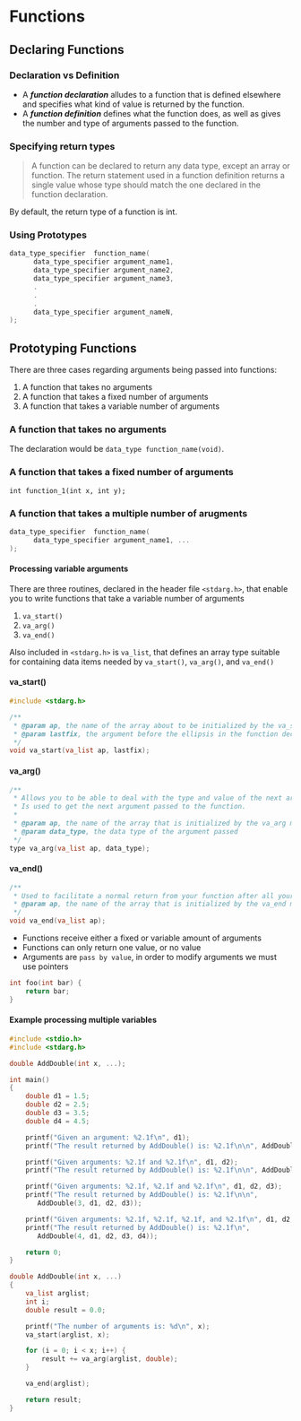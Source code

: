 # Functions

## Declaring Functions

### Declaration vs Definition

- A ***function declaration*** alludes to a function that is defined elsewhere and specifies what kind of value is returned by the function. 
- A ***function definition*** defines what the function does, as well as gives the number and type of arguments passed to the function.

### Specifying return types

> A function can be declared to return any data type, except an array or function. The return statement used in a function definition returns a single value whose type should match the one declared in the function declaration.

By default, the return type of a function is int. 

### Using Prototypes

```c
data_type_specifier  function_name(
      data_type_specifier argument_name1,
      data_type_specifier argument_name2,
      data_type_specifier argument_name3,
      .
      .
      .
      data_type_specifier argument_nameN,
);
```

## Prototyping Functions

There are three cases regarding arguments being passed into functions:
1. A function that takes no arguments
2. A function that takes a fixed number of arguments
3. A function that takes a variable number of arguments

### A function that takes no arguments

The declaration would be `data_type function_name(void)`.

### A function that takes a fixed number of arguments

`int function_1(int x, int y);`

### A function that takes a multiple number of arugments

```c
data_type_specifier  function_name(
      data_type_specifier argument_name1, ...
);
```

#### Processing variable arguments

There are three routines, declared in the header file `<stdarg.h>`, that enable you to write functions that take a variable number of arguments

1. `va_start()`
2. `va_arg()`
3. `va_end()`

Also included in `<stdarg.h>` is `va_list`, that defines an array type suitable for containing data items needed by `va_start()`, `va_arg()`, and `va_end()`

#### va_start()

```c
#include <stdarg.h>

/**
 * @param ap, the name of the array about to be initialized by the va_start macro routine
 * @param lastfix, the argument before the ellipsis in the function declaration
 */
void va_start(va_list ap, lastfix);
```

#### va_arg()

```c
/**
 * Allows you to be able to deal with the type and value of the next argument. 
 * Is used to get the next argument passed to the function.
 *
 * @param ap, the name of the array that is initialized by the va_arg macro routine
 * @param data_type, the data type of the argument passed
 */
type va_arg(va_list ap, data_type);
```

#### va_end()

```c
/**
 * Used to facilitate a normal return from your function after all your arguments have been processed
 * @param ap, the name of the array that is initialized by the va_end macro routine
 */
void va_end(va_list ap);
```

- Functions receive either a fixed or variable amount of arguments
- Functions can only return one value, or no value
- Arguments are `pass by value`, in order to modify arguments we must use pointers

```c
int foo(int bar) {
    return bar;
}
```

#### Example processing multiple variables

```c
#include <stdio.h>
#include <stdarg.h>

double AddDouble(int x, ...);

int main()
{
    double d1 = 1.5;
    double d2 = 2.5;
    double d3 = 3.5;
    double d4 = 4.5;

    printf("Given an argument: %2.1f\n", d1);
    printf("The result returned by AddDouble() is: %2.1f\n\n", AddDouble(1, d1));

    printf("Given arguments: %2.1f and %2.1f\n", d1, d2);
    printf("The result returned by AddDouble() is: %2.1f\n\n", AddDouble(2, d1, d2));

    printf("Given arguments: %2.1f, %2.1f and %2.1f\n", d1, d2, d3);
    printf("The result returned by AddDouble() is: %2.1f\n\n",
       AddDouble(3, d1, d2, d3));

    printf("Given arguments: %2.1f, %2.1f, %2.1f, and %2.1f\n", d1, d2, d3, d4);
    printf("The result returned by AddDouble() is: %2.1f\n",
       AddDouble(4, d1, d2, d3, d4));

    return 0;
}

double AddDouble(int x, ...)
{
    va_list arglist;
    int i;
    double result = 0.0;

    printf("The number of arguments is: %d\n", x);
    va_start(arglist, x);

    for (i = 0; i < x; i++) {
        result += va_arg(arglist, double);
    }

    va_end(arglist);

    return result;
}
```